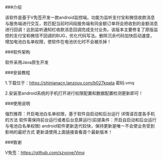 ###介绍

该软件是基于V免签开发一款android监控端，功能为监听支付宝和微信收款消息与服务端进行交互，若匹配当前时间段服务端有同金额订单将会把收到的金额消息进行回调！达到监听通知栏收款消息回调完成支付业务。该版本主要修复了原版监控的支付宝和微信不回调的BUG，优化代码写法。删除沉余代码加快启动速度，增加电池白名单权限，使软件在电池优化时不会被杀掉！

###软件架构

软件采用Java原生开发

###安装教程

1.下载位于：https://shinianacn.lanzouy.com/b027kqata 密码:vmq

2.安装至android系统的手机打开进行权限配置和数据配置检测更新即可！

###使用说明

强烈推荐：开启电池白名单权限，基于软件自启动和后台运行 详情请百度各手机的方法
软件需保持前台运行或者后台息屏运行(前提条件：开启自启动和后台运行与电池白名单权限)
android软件更新迭代较快，保持更新是唯一不会使业务受到影响的最好方式 更新请使用上面链接查看首个最新版本！

###致谢

V免签：https://github.com/szvone/Vmq

